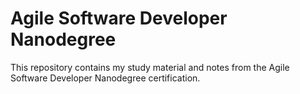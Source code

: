 # Agile Software Developer Nanodegree
This repository contains my study material and notes from the Agile Software Developer Nanodegree certification.
